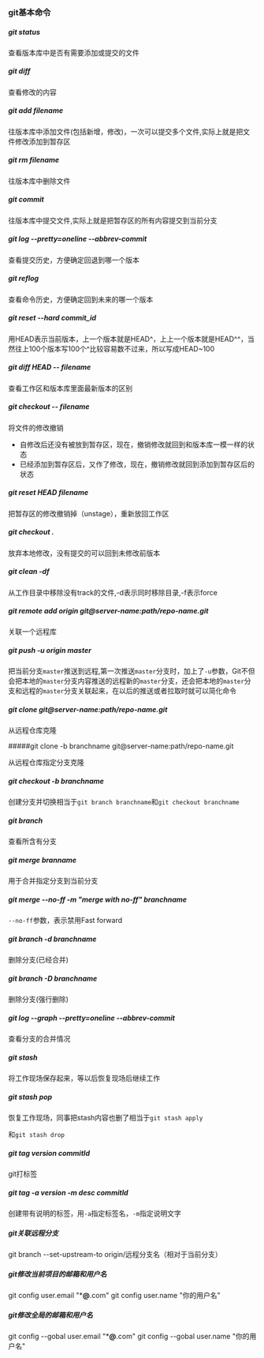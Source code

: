  ### git基本命令

#####  git status

查看版本库中是否有需要添加或提交的文件

##### git diff

查看修改的内容

##### git add filename

往版本库中添加文件(包括新增，修改)，一次可以提交多个文件,实际上就是把文件修改添加到暂存区

##### git rm filename

往版本库中删除文件

##### git commit

往版本库中提交文件,实际上就是把暂存区的所有内容提交到当前分支

##### git log  --pretty=oneline --abbrev-commit

查看提交历史，方便确定回退到哪一个版本

##### git reflog

查看命令历史，方便确定回到未来的哪一个版本

##### git reset --hard commit_id

用HEAD表示当前版本，上一个版本就是HEAD^，上上一个版本就是HEAD^^，当然往上100个版本写100个^比较容易数不过来，所以写成HEAD~100

##### git diff HEAD -- filename

查看工作区和版本库里面最新版本的区别

##### git checkout -- filename

将文件的修改撤销

+ 自修改后还没有被放到暂存区，现在，撤销修改就回到和版本库一模一样的状态
+ 已经添加到暂存区后，又作了修改，现在，撤销修改就回到添加到暂存区后的状态

##### git reset HEAD filename

把暂存区的修改撤销掉（unstage），重新放回工作区

##### git checkout .

放弃本地修改，没有提交的可以回到未修改前版本

##### git clean -df

从工作目录中移除没有track的文件,-d表示同时移除目录,-f表示force

##### git remote add origin git@server-name:path/repo-name.git

关联一个远程库

##### git push -u origin master

把当前分支`master`推送到远程,第一次推送`master`分支时，加上了`-u`参数，Git不但会把本地的`master`分支内容推送的远程新的`master`分支，还会把本地的`master`分支和远程的`master`分支关联起来，在以后的推送或者拉取时就可以简化命令

##### git clone git@server-name:path/repo-name.git

从远程仓库克隆

#####git clone -b branchname  git@server-name:path/repo-name.git

从远程仓库指定分支克隆

##### git checkout -b branchname

创建分支并切换相当于`git branch branchname`和`git checkout branchname`

##### git branch

查看所含有分支

##### git merge branname

用于合并指定分支到当前分支

##### git merge --no-ff -m "merge with no-ff" branchname

`--no-ff`参数，表示禁用Fast forward

#####  git branch -d branchname

删除分支(已经合并)

##### git branch -D branchname

删除分支(强行删除)

##### git log --graph --pretty=oneline --abbrev-commit

查看分支的合并情况

##### git stash

将工作现场保存起来，等以后恢复现场后继续工作

##### git stash pop

恢复工作现场，同事把stash内容也删了相当于`git stash apply`

和`git stash drop`

##### git tag version commitId

git打标签

 ##### git tag -a version -m desc commitId

创建带有说明的标签，用`-a`指定标签名，`-m`指定说明文字

##### git关联远程分支

git  branch	--set-upstream-to origin/远程分支名（相对于当前分支）

##### git修改当前项目的邮箱和用户名

git config user.email "***@**.com"
git config user.name "你的用户名"

##### git修改全局的邮箱和用户名

git config  --gobal user.email "***@**.com"
git config --gobal user.name "你的用户名"